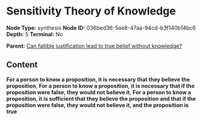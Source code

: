 # Sensitivity Theory of Knowledge

**Node Type:** synthesis
**Node ID:** 036bed36-5ae8-47aa-94cd-b3f140b14bc6
**Depth:** 5
**Terminal:** No

**Parent:** [Can fallible justification lead to true belief without knowledge?](can-fallible-justification-lead-to-true-belief-without-knowledge-antithesis-510fda7a-a9b6-4793-be72-b200aa26e2ee.md)

## Content

**For a person to know a proposition, it is necessary that they believe the proposition**, **For a person to know a proposition, it is necessary that if the proposition were false, they would not believe it**, **For a person to know a proposition, it is sufficient that they believe the proposition and that if the proposition were false, they would not believe it, and the proposition is true**
